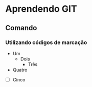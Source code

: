 # Aprendendo GIT

## Comando



### Utilizando códigos de marcação
* Um
    * Dois
        * Três
* Quatro
* [ ] Cinco
